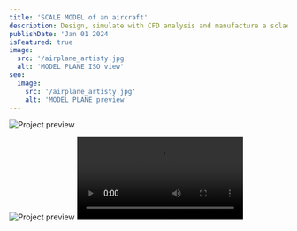 ```yaml
---
title: 'SCALE MODEL of an aircraft'
description: Design, simulate with CFD analysis and manufacture a sclae plane to replicate the maneuvers of a real plane.
publishDate: 'Jan 01 2024'
isFeatured: true
image:
  src: '/airplane_artisty.jpg'
  alt: 'MODEL PLANE ISO view'
seo:
  image:
    src: '/airplane_artisty.jpg'
    alt: 'MODEL PLANE preview'
---
```


![Project preview](/airplane_artisty.jpg)

![Project preview](/airplame_selfie.jpg)
<video
  src="/airplane_flying.mp4"
  controls
  class="rounded-xl shadow-lg max-w-3xl mx-auto my-6"
/>